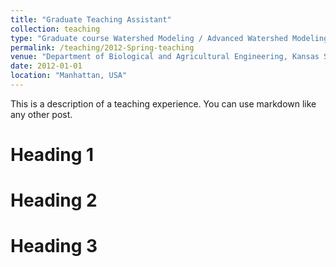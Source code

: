 ```yaml
---
title: "Graduate Teaching Assistant"
collection: teaching
type: "Graduate course Watershed Modeling / Advanced Watershed Modeling BAE 669/869"
permalink: /teaching/2012-Spring-teaching
venue: "Department of Biological and Agricultural Engineering, Kansas State University"
date: 2012-01-01
location: "Manhattan, USA"
---
```


This is a description of a teaching experience. You can use markdown like any other post.

Heading 1
======

Heading 2
======

Heading 3
======